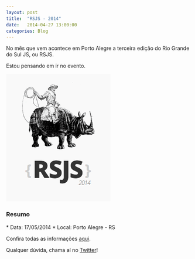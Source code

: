 ```yaml
---
layout: post
title:  "RSJS - 2014"
date:   2014-04-27 13:00:00
categories: Blog
---
```


No mês que vem acontece em Porto Alegre a terceira edição do Rio Grande do Sul JS, ou RSJS.

Estou pensando em ir no evento.

<img src="/img/posts/riograndejs.png" />

<h3>Resumo</h3>
* Data: 17/05/2014
* Local: Porto Alegre - RS

Confira todas as informações <a target="_blank" href="http://rsjs.org/2014/">aqui</a>.

Qualquer dúvida, chama aí no <a href="https://twitter.com/realronchi" target="blank">Twitter</a>!

